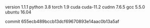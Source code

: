 version 1.1.1
python 3.8
torch 1.9
cuda cuda-11.2
cudnn 7.6.5
gcc 5.5.0
ubuntu 16.04

commit 655ecb489bccb13dcf69670893e14aac0b13a5af